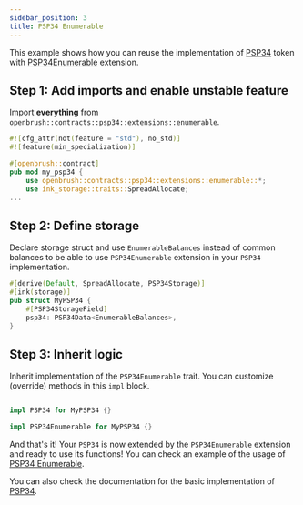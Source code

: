 ```yaml
---
sidebar_position: 3
title: PSP34 Enumerable
---
```


This example shows how you can reuse the implementation of [PSP34](https://github.com/Supercolony-net/openbrush-contracts/tree/main/contracts/src/token/psp34) token with [PSP34Enumerable](https://github.com/Supercolony-net/openbrush-contracts/tree/main/contracts/src/token/psp34/extensions/enumerable.rs) extension.

## Step 1: Add imports and enable unstable feature

Import **everything** from `openbrush::contracts::psp34::extensions::enumerable`.

```rust
#![cfg_attr(not(feature = "std"), no_std)]
#![feature(min_specialization)]

#[openbrush::contract]
pub mod my_psp34 {
    use openbrush::contracts::psp34::extensions::enumerable::*;
    use ink_storage::traits::SpreadAllocate;
...
```

## Step 2: Define storage

Declare storage struct and use `EnumerableBalances` instead of common balances to be able to use `PSP34Enumerable` extension in your `PSP34` implementation.

```rust
#[derive(Default, SpreadAllocate, PSP34Storage)]
#[ink(storage)]
pub struct MyPSP34 {
    #[PSP34StorageField]
    psp34: PSP34Data<EnumerableBalances>,
}
```

## Step 3: Inherit logic

Inherit implementation of the `PSP34Enumerable` trait. You can customize (override) methods in this `impl` block.

```rust

impl PSP34 for MyPSP34 {}

impl PSP34Enumerable for MyPSP34 {}
```

And that's it! Your `PSP34` is now extended by the `PSP34Enumerable` extension and ready to use its functions!
You can check an example of the usage of [PSP34 Enumerable](https://github.com/Supercolony-net/openbrush-contracts/tree/main/examples/psp34_extensions/enumerable).

You can also check the documentation for the basic implementation of [PSP34](/smart-contracts/PSP34).